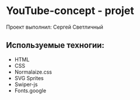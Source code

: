 # YouTube-concept - projet
Проект выполнил: Сергей Светличный

## Используемые техногии:
- HTML
- CSS
- Normalaize.css
- SVG Sprites
- Swiper-js
- Fonts.google

